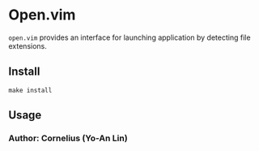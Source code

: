 
# Open.vim

`open.vim` provides an interface for launching application by
detecting file extensions.


## Install

    make install

## Usage

### Author: Cornelius (Yo-An Lin)
